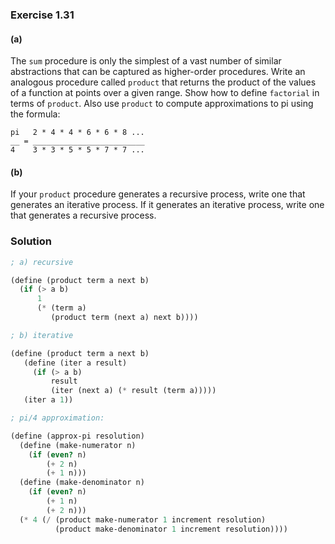### Exercise 1.31

#### (a)

The `sum` procedure is only the simplest of a vast number of similar
abstractions that can be captured as higher-order procedures. Write an analogous
procedure called `product` that returns the product of the values of a function
at points over a given range. Show how to define `factorial` in terms of
`product`. Also use `product` to compute approximations to pi using the formula:

```
pi   2 * 4 * 4 * 6 * 6 * 8 ...
__ = _________________________
4    3 * 3 * 5 * 5 * 7 * 7 ...
```

#### (b)

If your `product` procedure generates a recursive process, write one that
generates an iterative process. If it generates an iterative process, write one
that generates a recursive process.

### Solution

```scheme
; a) recursive

(define (product term a next b)
  (if (> a b)
      1
      (* (term a)
         (product term (next a) next b))))

; b) iterative

(define (product term a next b)
   (define (iter a result)
     (if (> a b)
         result
         (iter (next a) (* result (term a)))))
   (iter a 1))

; pi/4 approximation:

(define (approx-pi resolution)
  (define (make-numerator n)
    (if (even? n)
        (+ 2 n)
        (+ 1 n)))
  (define (make-denominator n)
    (if (even? n)
        (+ 1 n)
        (+ 2 n)))
  (* 4 (/ (product make-numerator 1 increment resolution)
          (product make-denominator 1 increment resolution))))
```
